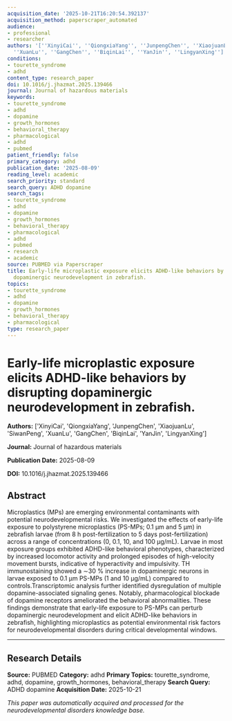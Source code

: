 ```yaml
---
acquisition_date: '2025-10-21T16:20:54.392137'
acquisition_method: paperscraper_automated
audience:
- professional
- researcher
authors: '[''XinyiCai'', ''QiongxiaYang'', ''JunpengChen'', ''XiaojuanLu'', ''SiwanPeng'',
  ''XuanLu'', ''GangChen'', ''BiqinLai'', ''YanJin'', ''LingyanXing'']'
conditions:
- tourette_syndrome
- adhd
content_type: research_paper
doi: 10.1016/j.jhazmat.2025.139466
journal: Journal of hazardous materials
keywords:
- tourette_syndrome
- adhd
- dopamine
- growth_hormones
- behavioral_therapy
- pharmacological
- adhd
- pubmed
patient_friendly: false
primary_category: adhd
publication_date: '2025-08-09'
reading_level: academic
search_priority: standard
search_query: ADHD dopamine
search_tags:
- tourette_syndrome
- adhd
- dopamine
- growth_hormones
- behavioral_therapy
- pharmacological
- adhd
- pubmed
- research
- academic
source: PUBMED via Paperscraper
title: Early-life microplastic exposure elicits ADHD-like behaviors by disrupting
  dopaminergic neurodevelopment in zebrafish.
topics:
- tourette_syndrome
- adhd
- dopamine
- growth_hormones
- behavioral_therapy
- pharmacological
type: research_paper
---
```


# Early-life microplastic exposure elicits ADHD-like behaviors by disrupting dopaminergic neurodevelopment in zebrafish.

**Authors:** ['XinyiCai', 'QiongxiaYang', 'JunpengChen', 'XiaojuanLu', 'SiwanPeng', 'XuanLu', 'GangChen', 'BiqinLai', 'YanJin', 'LingyanXing']

**Journal:** Journal of hazardous materials

**Publication Date:** 2025-08-09

**DOI:** 10.1016/j.jhazmat.2025.139466

## Abstract

Microplastics (MPs) are emerging environmental contaminants with potential neurodevelopmental risks. We investigated the effects of early-life exposure to polystyrene microplastics (PS-MPs; 0.1 μm and 5 μm) in zebrafish larvae (from 8 h post-fertilization to 5 days post-fertilization) across a range of concentrations (0, 0.1, 10, and 100 μg/mL). Larvae in most exposure groups exhibited ADHD-like behavioral phenotypes, characterized by increased locomotor activity and prolonged episodes of high-velocity movement bursts, indicative of hyperactivity and impulsivity. TH immunostaining showed a ∼30 % increase in dopaminergic neurons in larvae exposed to 0.1 μm PS-MPs (1 and 10 μg/mL) compared to controls.Transcriptomic analysis further identified dysregulation of multiple dopamine-associated signaling genes. Notably, pharmacological blockade of dopamine receptors ameliorated the behavioral abnormalities. These findings demonstrate that early-life exposure to PS-MPs can perturb dopaminergic neurodevelopment and elicit ADHD-like behaviors in zebrafish, highlighting microplastics as potential environmental risk factors for neurodevelopmental disorders during critical developmental windows.

---

## Research Details

**Source:** PUBMED
**Category:** adhd
**Primary Topics:** tourette_syndrome, adhd, dopamine, growth_hormones, behavioral_therapy
**Search Query:** ADHD dopamine
**Acquisition Date:** 2025-10-21

*This paper was automatically acquired and processed for the neurodevelopmental disorders knowledge base.*
